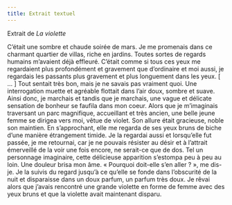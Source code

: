 ```yaml
---
title: Extrait textuel
---
```


Extrait de *La violette*

C’était une sombre et chaude soirée de mars. Je me promenais
dans ce charmant quartier de villas, riche en jardins.
Toutes sortes de regards humains m’avaient déjà effleuré. C’était
comme si tous ces yeux me regardaient plus profondément et
gravement que d’ordinaire et moi aussi, je regardais les passants
plus gravement et plus longuement dans les yeux. [ … ]
Tout sentait très bon, mais je ne savais pas vraiment quoi. Une
interrogation muette et agréable flottait dans l’air doux, sombre
et suave. Ainsi donc, je marchais et tandis que je marchais,
une vague et délicate sensation de bonheur se faufila dans mon
coeur. Alors que je m’imaginais traversant un parc magnifique,
accueillant et très ancien, une belle jeune femme se dirigea
vers moi, vêtue de violet. Son allure était gracieuse, noble son
maintien. En s’approchant, elle me regarda de ses yeux bruns
de biche d’une manière étrangement timide. Je la regardai
aussi et lorsqu’elle fut passée, je me retournai, car je ne pouvais
résister au désir et à l’attrait émerveillé de la voir une fois
encore, ne serait-ce que de dos. Tel un personnage imaginaire,
cette délicieuse apparition s’estompa peu à peu au loin. Une
douleur brisa mon âme. « Pourquoi doit-elle s’en aller ? », me
dis-je. Je la suivis du regard jusqu’à ce qu’elle se fonde dans
l’obscurité de la nuit et disparaisse dans un doux parfum,
un parfum très doux. Je rêvai alors que j’avais rencontré une
grande violette en forme de femme avec des yeux bruns et que
la violette avait maintenant disparu.